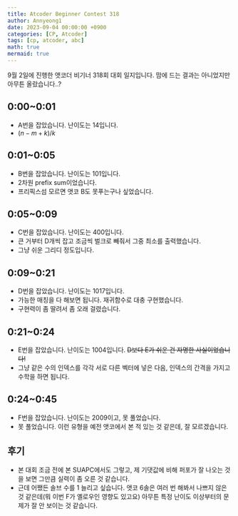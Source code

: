 ```yaml
---
title: Atcoder Beginner Contest 318
author: Annyeong1
date: 2023-09-04 00:00:00 +0900
categories: [CP, Atcoder]
tags: [cp, atcoder, abc]
math: true
mermaid: true
---
```

9월 2일에 진행한 앳코더 비기너 318회 대회 일지입니다. 맘에 드는 결과는 아니었지만 아무튼 올랐습니다..?

## 0:00~0:01
- A번을 잡았습니다. 난이도는 14입니다.
- $(n-m+k)/k$

## 0:01~0:05
- B번을 잡았습니다. 난이도는 101입니다.
- 2차원 prefix sum이었습니다.
- 프리픽스섬 모르면 앳코 B도 못푸는구나 싶었습니다.

## 0:05~0:09
- C번을 잡았습니다. 난이도는 400입니다.
- 큰 거부터 D개씩 잡고 조금씩 벌크로 빼줘서 그중 최소를 출력했습니다.
- 그냥 쉬운 그리디 정도입니다.

## 0:09~0:21
- D번을 잡았습니다. 난이도는 1017입니다.
- 가능한 매칭을 다 해보면 됩니다. 재귀함수로 대충 구현했습니다.
- 구현력이 좀 딸려서 좀 오래 걸렸습니다.

## 0:21~0:24
- E번을 잡았습니다. 난이도는 1004입니다. ~~D보다 E가 쉬운 건 자명한 사실이었습니다!~~
- 그냥 같은 수의 인덱스를 각각 서로 다른 벡터에 넣은 다음, 인덱스의 간격을 가지고 수학을 하면 됩니다.

## 0:24~0:45
- F번을 잡았습니다. 난이도는 2009이고, 못 풀었습니다.
- 못 풀었습니다. 이런 유형을 예전 앳코에서 본 적 있는 것 같은데, 잘 모르겠습니다.

## 후기
- 본 대회 조금 전에 본 SUAPC에서도 그렇고, 제 기댓값에 비해 퍼포가 잘 나오는 것을 보면 그만큼 실력이 좀 오른 것 같습니다.
- 근데 어쨌든 솔브 수를 1 늘리고 싶습니다. 앳코 6솔은 여러 번 해봐서 나쁘지 않은 것 같은데(뭐 이번 F가 옐로우인 영향도 있고요) 아무튼 특정 난이도 이상부터의 문제가 잘 안 보이는 것 같습니다.
